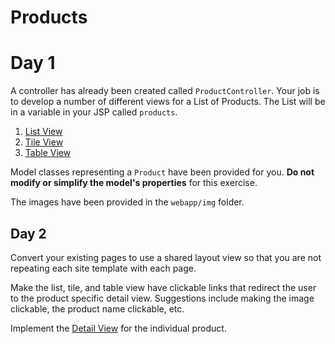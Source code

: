 # Products

# Day 1

A controller has already been created called `ProductController`. Your job is to develop a number of different views for a List of Products. The List will be in a variable in your JSP called `products`.

1. [List View](etc/day1/list-view.png)
2. [Tile View](etc/day1/tile-view.png)
3. [Table View](etc/day1/table-view.png)

Model classes representing a `Product` have been provided for you. **Do not modify or simplify the model's properties** for this exercise.

The images have been provided in the `webapp/img` folder.

## Day 2

Convert your existing pages to use a shared layout view so that you are not repeating each site template with each page.

Make the list, tile, and table view have clickable links that redirect the user to the product specific detail view. Suggestions include making the image clickable, the product name clickable, etc.

Implement the [Detail View](etc/day2/product-detail-individual.png) for the individual product.